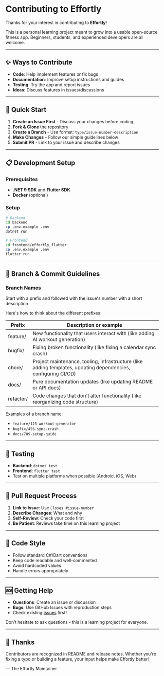 # Contributing to Effortly

Thanks for your interest in contributing to **Effortly**!

This is a personal learning project meant to grow into a usable open-source fitness app. Beginners, students, and experienced developers are all welcome.

---

## ✨ Ways to Contribute

* **Code**: Help implement features or fix bugs
* **Documentation**: Improve setup instructions and guides
* **Testing**: Try the app and report issues
* **Ideas**: Discuss features in issues/discussions

---

## 🚀 Quick Start

1. **Create an Issue First** - Discuss your changes before coding
2. **Fork & Clone** the repository
3. **Create a Branch** - Use format: `type/issue-number-description`
4. **Make Changes** - Follow our simple guidelines below
5. **Submit PR** - Link to your issue and describe changes

---

## 📋 Development Setup

### Prerequisites
* **.NET 9 SDK** and **Flutter SDK**
* **Docker** (optional)

### Setup
```bash
# Backend
cd backend
cp .env.example .env
dotnet run

# Frontend
cd frontend/effortly_flutter
cp .env.example .env
flutter run
```

---

## 🌿 Branch & Commit Guidelines

### Branch Names
Start with a prefix and followed with the issue's number with a short description.

Here's how to think about the different prefixes:

| Prefix    | Description or example                                                                                         |
|-----------|----------------------------------------------------------------------------------------------------------------|
| feature/  | New functionality that users interact with (like adding AI workout generation)                                 |
| bugfix/   | Fixing broken functionality (like fixing a calendar sync crash)                                                |
| chore/    | Project maintenance, tooling, infrastructure (like adding templates, updating dependencies, configuring CI/CD) |
| docs/     | Pure documentation updates (like updating README or API docs)                                                  |
| refactor/ | Code changes that don't alter functionality (like reorganizing code structure)                                 |

Examples of a branch name:
- `feature/123-workout-generator`
- `bugfix/456-sync-crash`
- `docs/789-setup-guide`

---

## 🧪 Testing

- **Backend**: `dotnet test`
- **Frontend**: `flutter test`
- Test on multiple platforms when possible (Android, iOS, Web)

---

## 🔄 Pull Request Process

1. **Link to Issue**: Use `Closes #issue-number`
2. **Describe Changes**: What and why
3. **Self-Review**: Check your code first
4. **Be Patient**: Reviews take time on this learning project

---

## 🔐 Code Style

- Follow standard C#/Dart conventions
- Keep code readable and well-commented
- Avoid hardcoded values
- Handle errors appropriately

---

## 🆘 Getting Help

- **Questions**: Create an issue or discussion
- **Bugs**: Use GitHub Issues with reproduction steps
- Check existing [issues](https://github.com/CaptainOfWell/EffortlyFit/issues?q=is%3Aissue) first!

Don't hesitate to ask questions - this is a learning project for everyone.

---

## 🙏 Thanks

Contributors are recognized in README and release notes. Whether you're fixing a typo or building a feature, your input helps make Effortly better!

— The Effortly Maintainer